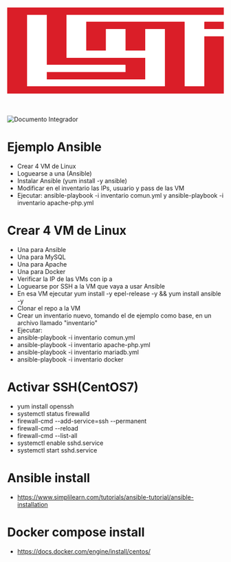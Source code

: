 <div align="center">
	<br>
	<a href="ttps://github.com/Proyecto-GSMF/Ansible/blob/main/GSMF/DocumentoIntegrador.pdf">
		<img src="header.svg" width="800" height="200" alt="Click para ver el Documento Integrador">
	</a>
	<br>
</div>
<br>
<br>

![Documento Integrador]([https://github.com/Proyecto-GSMF/Ansible/blob/main/GSMF/asd.png](https://github.com/Proyecto-GSMF/Ansible/blob/main/GSMF/DocumentoIntegrador.pdf))

# Ejemplo Ansible

- Crear 4 VM de Linux
- Loguearse a una (Ansible)
- Instalar Ansible (yum install -y ansible)
- Modificar en el inventario las IPs, usuario y pass de las VM
- Ejecutar: ansible-playbook -i inventario comun.yml y ansible-playbook -i inventario apache-php.yml 

# Crear 4 VM de Linux
- Una para Ansible
- Una para MySQL
- Una para Apache
- Una para Docker
- Verificar la IP de las VMs con ip a
- Loguearse por SSH a la VM que vaya a usar Ansible
- En esa VM ejecutar yum install -y epel-release -y && yum install ansible -y
- Clonar el repo a la VM
- Crear un inventario nuevo, tomando el de ejemplo como base, en un archivo llamado "inventario"
- Ejecutar:
- ansible-playbook -i inventario comun.yml
- ansible-playbook -i inventario apache-php.yml
- ansible-playbook -i inventario mariadb.yml
- ansible-playbook -i inventario docker

# Activar SSH(CentOS7)
- yum install openssh
- systemctl status firewalld
- firewall-cmd --add-service=ssh --permanent
- firewall-cmd --reload
- firewall-cmd --list-all
- systemctl enable sshd.service
- systemctl start sshd.service

# Ansible install
- https://www.simplilearn.com/tutorials/ansible-tutorial/ansible-installation

# Docker compose install
- https://docs.docker.com/engine/install/centos/

